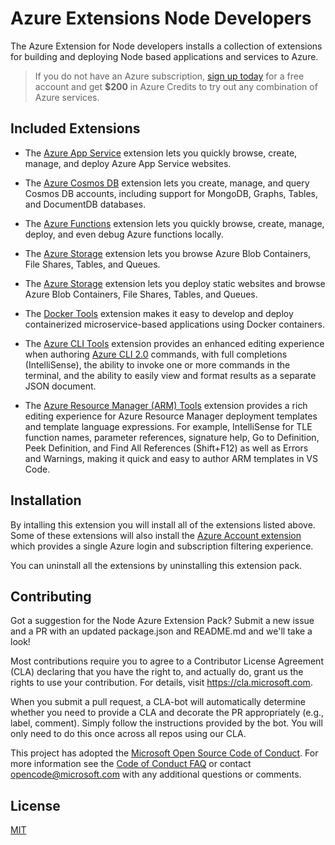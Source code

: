 
# Azure Extensions Node Developers

The Azure Extension for Node developers installs a collection of extensions for building and deploying Node based applications and services to Azure.

> If you do not have an Azure subscription, [sign up today](https://azure.microsoft.com/en-us/free/?b=16.48) for a free account and get **$200** in Azure Credits to try out any combination of Azure services.

## Included Extensions

* The [Azure App Service](https://marketplace.visualstudio.com/items?itemName=ms-azuretools.vscode-azureappservice) extension lets you quickly browse, create, manage, and deploy Azure App Service websites.

* The [Azure Cosmos DB](https://marketplace.visualstudio.com/items?itemName=ms-azuretools.vscode-cosmosdb) extension lets you create, manage, and query Cosmos DB accounts, including support for MongoDB, Graphs, Tables, and DocumentDB databases.

* The [Azure Functions](https://marketplace.visualstudio.com/items?itemName=ms-azuretools.vscode-azurefunctions) extension lets you quickly browse, create, manage, deploy, and even debug Azure functions locally.

* The [Azure Storage](https://marketplace.visualstudio.com/items?itemName=ms-azuretools.vscode-azurestorage) extension lets you browse Azure Blob Containers, File Shares, Tables, and Queues.

* The [Azure Storage](https://marketplace.visualstudio.com/items?itemName=ms-azuretools.vscode-azurestorage) extension lets you deploy static websites and browse Azure Blob Containers, File Shares, Tables, and Queues.

* The [Docker Tools](https://marketplace.visualstudio.com/items?itemName=PeterJausovec.vscode-docker) extension makes it easy to develop and deploy containerized microservice-based applications using Docker containers. 

* The [Azure CLI Tools](https://marketplace.visualstudio.com/items?itemName=ms-vscode.azurecli) extension provides an enhanced editing experience when authoring [Azure CLI 2.0](https://aka.ms/AzureCLI2) commands, with full completions (IntelliSense), the ability to invoke one or more commands in the terminal, and the ability to easily view and format results as a separate JSON document.

* The [Azure Resource Manager (ARM) Tools](https://marketplace.visualstudio.com/items?itemName=msazurermtools.azurerm-vscode-tools) extension provides a rich editing experience for Azure Resource Manager deployment templates and template language expressions. For example, IntelliSense for TLE function names, parameter references, signature help, Go to Definition, Peek Definition, and Find All References (Shift+F12) as well as Errors and Warnings, making it quick and easy to author ARM templates in VS Code.

## Installation

By intalling this extension you will install all of the extensions listed above. Some of these extensions will also install the [Azure Account extension](https://marketplace.visualstudio.com/items?itemName=ms-vscode.azure-account) which provides a single Azure login and subscription filtering experience.

You can uninstall all the extensions by uninstalling this extension pack.

## Contributing 

Got a suggestion for the Node Azure Extension Pack? Submit a new issue and a PR with an updated package.json and README.md and we'll take a look! 

Most contributions require you to agree to a Contributor License Agreement (CLA) declaring that you have the right to, and actually do, grant us the rights to use your contribution. For details, visit https://cla.microsoft.com.

When you submit a pull request, a CLA-bot will automatically determine whether you need to provide a CLA and decorate the PR appropriately (e.g., label, comment). Simply follow the instructions provided by the bot. You will only need to do this once across all repos using our CLA.

This project has adopted the [Microsoft Open Source Code of Conduct](https://opensource.microsoft.com/codeofconduct/). For more information see the [Code of Conduct FAQ](https://opensource.microsoft.com/codeofconduct/faq/) or contact [opencode@microsoft.com](mailto:opencode@microsoft.com) with any additional questions or comments.

## License

[MIT](LICENSE)
